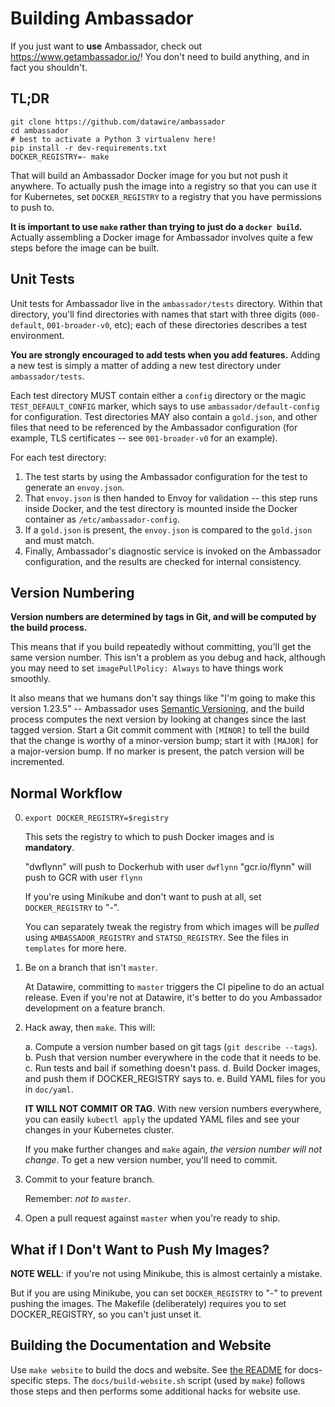 Building Ambassador
===================

If you just want to **use** Ambassador, check out https://www.getambassador.io/! You don't need to build anything, and in fact you shouldn't.

TL;DR
-----

```
git clone https://github.com/datawire/ambassador
cd ambassador
# best to activate a Python 3 virtualenv here!
pip install -r dev-requirements.txt
DOCKER_REGISTRY=- make
```

That will build an Ambassador Docker image for you but not push it anywhere. To actually push the image into a registry so that you can use it for Kubernetes, set `DOCKER_REGISTRY` to a registry that you have permissions to push to.

**It is important to use `make` rather than trying to just do a `docker build`.** Actually assembling a Docker image for Ambassador involves quite a few steps before the image can be built.

Unit Tests
----------

Unit tests for Ambassador live in the `ambassador/tests` directory. Within that directory, you'll find directories with names that start with three digits (`000-default`, `001-broader-v0`, etc); each of these directories describes a test environment.

**You are strongly encouraged to add tests when you add features.** Adding a new test is simply a matter of adding a new test directory under `ambassador/tests`.

Each test directory MUST contain either a `config` directory or the magic `TEST_DEFAULT_CONFIG` marker, which says to use `ambassador/default-config` for configuration. Test directories MAY also contain a `gold.json`, and other files that need to be referenced by the Ambassador configuration (for example, TLS certificates -- see `001-broader-v0` for an example).

For each test directory:

1. The test starts by using the Ambassador configuration for the test to generate an `envoy.json`.
2. That `envoy.json` is then handed to Envoy for validation -- this step runs inside Docker, and the test directory is mounted inside the Docker container as `/etc/ambassador-config`.
3. If a `gold.json` is present, the `envoy.json` is compared to the `gold.json` and must match.
4. Finally, Ambassador's diagnostic service is invoked on the Ambassador configuration, and the results are checked for internal consistency.

Version Numbering
-----------------

**Version numbers are determined by tags in Git, and will be computed by the build process.**

This means that if you build repeatedly without committing, you'll get the same version number. This isn't a problem as you debug and hack, although you may need to set `imagePullPolicy: Always` to have things work smoothly.

It also means that we humans don't say things like "I'm going to make this version 1.23.5" -- Ambassador uses [Semantic Versioning](http://www.semver.org/), and the build process computes the next version by looking at changes since the last tagged version. Start a Git commit comment with `[MINOR]` to tell the build that the change is worthy of a minor-version bump; start it with `[MAJOR]` for a major-version bump. If no marker is present, the patch version will be incremented.

Normal Workflow
---------------

0. `export DOCKER_REGISTRY=$registry`

   This sets the registry to which to push Docker images and is **mandatory**.

   "dwflynn" will push to Dockerhub with user `dwflynn`
   "gcr.io/flynn" will push to GCR with user `flynn`

   If you're using Minikube and don't want to push at all, set `DOCKER_REGISTRY` to "-".

   You can separately tweak the registry from which images will be _pulled_ using `AMBASSADOR_REGISTRY` and `STATSD_REGISTRY`. See the files in `templates` for more here.

1. Be on a branch that isn't `master`.

   At Datawire, committing to `master` triggers the CI pipeline to do an actual release. Even if you're not at Datawire, it's better to do you Ambassador development on a feature branch.

2. Hack away, then `make`. This will:

   a. Compute a version number based on git tags (`git describe --tags`).
   b. Push that version number everywhere in the code that it needs to be.
   c. Run tests and bail if something doesn't pass.
   d. Build Docker images, and push them if DOCKER_REGISTRY says to.
   e. Build YAML files for you in `doc/yaml`.

   **IT WILL NOT COMMIT OR TAG**. With new version numbers everywhere, you can easily `kubectl apply` the updated YAML files and see your changes in your Kubernetes cluster.

   If you make further changes and `make` again, _the version number will not change_. To get a new version number, you'll need to commit.

3. Commit to your feature branch.

   Remember: _not to `master`_.

4. Open a pull request against `master` when you're ready to ship.

What if I Don't Want to Push My Images?
---------------------------------------

**NOTE WELL**: if you're not using Minikube, this is almost certainly a mistake.

But if you are using Minikube, you can set `DOCKER_REGISTRY` to "-" to prevent pushing the images. The Makefile (deliberately) requires you to set DOCKER_REGISTRY, so you can't just unset it.

Building the Documentation and Website
--------------------------------------

Use `make website` to build the docs and website. See [the README](docs/README.md) for docs-specific steps. The `docs/build-website.sh` script (used by `make`) follows those steps and then performs some additional hacks for website use.
